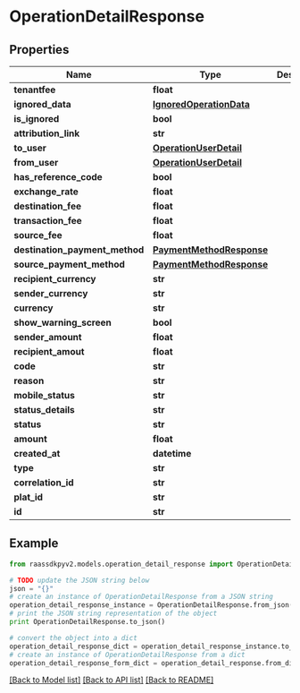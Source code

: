 # OperationDetailResponse


## Properties
Name | Type | Description | Notes
------------ | ------------- | ------------- | -------------
**tenantfee** | **float** |  | [optional] 
**ignored_data** | [**IgnoredOperationData**](IgnoredOperationData.md) |  | [optional] 
**is_ignored** | **bool** |  | [optional] 
**attribution_link** | **str** |  | [optional] 
**to_user** | [**OperationUserDetail**](OperationUserDetail.md) |  | 
**from_user** | [**OperationUserDetail**](OperationUserDetail.md) |  | 
**has_reference_code** | **bool** |  | [optional] 
**exchange_rate** | **float** |  | [optional] 
**destination_fee** | **float** |  | [optional] 
**transaction_fee** | **float** |  | [optional] 
**source_fee** | **float** |  | [optional] 
**destination_payment_method** | [**PaymentMethodResponse**](PaymentMethodResponse.md) |  | [optional] 
**source_payment_method** | [**PaymentMethodResponse**](PaymentMethodResponse.md) |  | [optional] 
**recipient_currency** | **str** |  | [optional] 
**sender_currency** | **str** |  | [optional] 
**currency** | **str** |  | [optional] 
**show_warning_screen** | **bool** |  | 
**sender_amount** | **float** |  | [optional] 
**recipient_amout** | **float** |  | 
**code** | **str** |  | 
**reason** | **str** |  | [optional] 
**mobile_status** | **str** |  | [optional] 
**status_details** | **str** |  | [optional] 
**status** | **str** |  | 
**amount** | **float** |  | 
**created_at** | **datetime** |  | 
**type** | **str** |  | 
**correlation_id** | **str** |  | 
**plat_id** | **str** |  | [optional] 
**id** | **str** |  | 

## Example

```python
from raassdkpyv2.models.operation_detail_response import OperationDetailResponse

# TODO update the JSON string below
json = "{}"
# create an instance of OperationDetailResponse from a JSON string
operation_detail_response_instance = OperationDetailResponse.from_json(json)
# print the JSON string representation of the object
print OperationDetailResponse.to_json()

# convert the object into a dict
operation_detail_response_dict = operation_detail_response_instance.to_dict()
# create an instance of OperationDetailResponse from a dict
operation_detail_response_form_dict = operation_detail_response.from_dict(operation_detail_response_dict)
```
[[Back to Model list]](../README.md#documentation-for-models) [[Back to API list]](../README.md#documentation-for-api-endpoints) [[Back to README]](../README.md)


